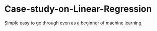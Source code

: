 # Case-study-on-Linear-Regression
Simple easy to go through even as a beginner of machine learning 
